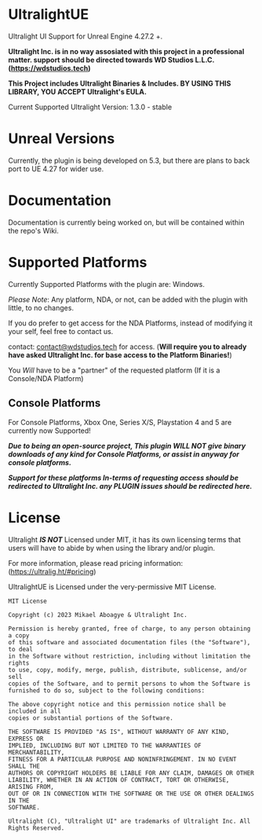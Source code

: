# UltralightUE
Ultralight UI Support for Unreal Engine 4.27.2 +.

**Ultralight Inc. is in no way assosiated with this project in a professional matter. support should be directed towards WD Studios L.L.C. (https://wdstudios.tech)**

**This Project includes Ultralight Binaries & Includes. BY USING THIS LIBRARY, YOU ACCEPT Ultralight's EULA.**

Current Supported Ultralight Version: 1.3.0 - stable

# Unreal Versions

Currently, the plugin is being developed on 5.3, but there are plans to back port to UE 4.27 for wider use.

# Documentation

Documentation is currently being worked on, but will be contained within the repo's Wiki.

# Supported Platforms

Currently Supported Platforms with the plugin are: Windows. 

*Please Note*: Any platform, NDA, or not, can be added with the plugin with little, to no changes. 

If you do prefer to get access for the NDA Platforms, instead of modifying it your self, feel free to contact us. 

contact: contact@wdstudios.tech for access. (**Will require you to already have asked Ultralight Inc. for base access to the Platform Binaries!**)

You *Will* have to be a "partner" of the requested platform (If it is a Console/NDA Platform)



## Console Platforms

For Console Platforms, Xbox One, Series X/S, Playstation 4 and 5 are currently now Supported! 

***Due to being an open-source project, This plugin WILL NOT give binary downloads of any kind for Console Platforms, or assist in anyway for console platforms.***

***Support for these platforms In-terms of requesting access should be redirected to Ultralight Inc. any PLUGIN issues should be redirected here.***

# License

Ultralight ***IS NOT*** Licensed under MIT, it has its own licensing terms that users will have to abide by when using the library and/or plugin.

For more information, please read pricing information: (https://ultralig.ht/#pricing)

UltralightUE is Licensed under the very-permissive MIT License.

```
MIT License

Copyright (c) 2023 Mikael Aboagye & Ultralight Inc.

Permission is hereby granted, free of charge, to any person obtaining a copy
of this software and associated documentation files (the "Software"), to deal
in the Software without restriction, including without limitation the rights
to use, copy, modify, merge, publish, distribute, sublicense, and/or sell
copies of the Software, and to permit persons to whom the Software is
furnished to do so, subject to the following conditions:

The above copyright notice and this permission notice shall be included in all
copies or substantial portions of the Software.

THE SOFTWARE IS PROVIDED "AS IS", WITHOUT WARRANTY OF ANY KIND, EXPRESS OR
IMPLIED, INCLUDING BUT NOT LIMITED TO THE WARRANTIES OF MERCHANTABILITY,
FITNESS FOR A PARTICULAR PURPOSE AND NONINFRINGEMENT. IN NO EVENT SHALL THE
AUTHORS OR COPYRIGHT HOLDERS BE LIABLE FOR ANY CLAIM, DAMAGES OR OTHER
LIABILITY, WHETHER IN AN ACTION OF CONTRACT, TORT OR OTHERWISE, ARISING FROM,
OUT OF OR IN CONNECTION WITH THE SOFTWARE OR THE USE OR OTHER DEALINGS IN THE
SOFTWARE.

Ultralight (C), "Ultralight UI" are trademarks of Ultralight Inc. All Rights Reserved.
```
